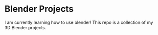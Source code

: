 # Blender Projects
I am currently learning how to use blender! This repo is a collection of my 3D Blender projects.

